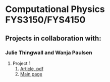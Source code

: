 # Computational Physics FYS3150/FYS4150
## Projects in collaboration with:
### Julie Thingwall and Wanja Paulsen
1. Project 1
	1. [Article, pdf](https://github.com/Lilleborg/Computational-Physics-FYS3150/blob/master/Projects/Project1/Project_1___FYS3150.pdf)
	2. [Main page](https://github.com/Lilleborg/Computational-Physics-FYS3150/tree/master/Projects/Project1)
